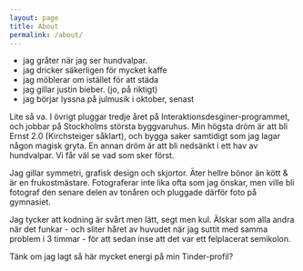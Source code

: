 ```yaml
---
layout: page
title: About
permalink: /about/
---
```

<ul> 
    <li> jag gråter när jag ser hundvalpar.</li>
    <li> jag dricker säkerligen för mycket kaffe </li>
    <li> jag möblerar om istället för att städa </li>
    <li> jag gillar justin bieber. (jo, på riktigt) </li>
    <li> jag börjar lyssna på julmusik i oktober, senast </li>
</ul>

<p>
Lite så va. I övrigt pluggar tredje året på Interaktionsdesginer-programmet, och jobbar på Stockholms största byggvaruhus.
Min högsta dröm är att bli Ernst 2.0 (Kirchsteiger såklart), och bygga saker samtidigt som jag lagar någon magisk gryta. En
annan dröm är att bli nedsänkt i ett hav av hundvalpar. Vi får väl se vad som sker först.</p>
<p>
Jag gillar symmetri, grafisk design och skjortor. Äter hellre bönor än kött & är en frukostmästare. Fotograferar inte lika
ofta som jag önskar, men ville bli fotograf den senare delen av tonåren och pluggade därför foto på gymnasiet.
</p>
<p>
Jag tycker att kodning är svårt men lätt, segt men kul. Älskar som alla andra när det funkar - och sliter håret av huvudet
när jag suttit med samma problem i 3 timmar - för att sedan inse att det var ett felplacerat semikolon.
</p>
<p>
Tänk om jag lagt så här mycket energi på min Tinder-profil?
</p>
